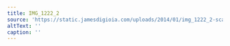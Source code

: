 ```yaml
---
title: IMG_1222_2
source: 'https://static.jamesdigioia.com/uploads/2014/01/img_1222_2-scaled.jpg'
altText: ''
caption: ''
---
```


